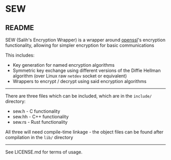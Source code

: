 # SEW
## README

SEW (Salih's Encryption Wrapper) is a wrapper around [openssl](https://www.openssl.org/)'s encryption functionality, allowing for simpler encryption for basic communications

This includes:
* Key generation for named encryption algorithms
* Symmetric key exchange using different versions of the Diffie Hellman algorithm (over Linux raw `netdev` socket or equivalent)
* Wrappers to encrypt / decrypt using said encryption algorithms

---

There are three files which can be included, which are in the `include/` directory:
* sew.h - C functionality
* sew.hh - C++ functionality
* sew.rs - Rust functionality

All three will need compile-time linkage - the object files can be found after compilation in the `lib/` directory

---

See LICENSE.md for terms of usage.

